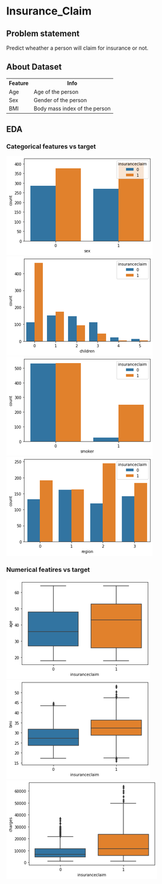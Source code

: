 # Insurance_Claim

## Problem statement

Predict wheather a person will claim for insurance or not.

## About Dataset

<table>
  <tr>
  <th>Feature</th>
  <th>Info</th>
  </tr> <tr>
  <td>Age</td>
  <td>Age of the person</td>
  </tr>
   <tr>
  <td>Sex</td>
  <td>Gender of the person</td>
  </tr>
   <tr>
  <td>BMI</td>
  <td>Body mass index of the person</td>
  </tr>
</table>

## EDA

### Categorical features vs target

<img src="plots/plot1.png">
<img src="plots/plot2.png">
<img src="plots/plot3.png">
<img src="plots/plot4.png">

### Numerical featires vs target

<img src="plots/plot5.png">
<img src="plots/plot6.png">
<img src="plots/plot7.png">
